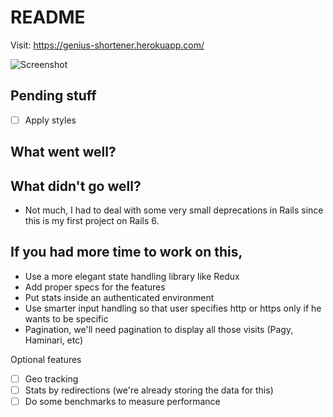 # README

Visit: https://genius-shortener.herokuapp.com/

![Screenshot](https://raw.githubusercontent.com/manuca/genius-shortener/master/screenshot_1.png)

## Pending stuff

* [ ] Apply styles

## What went well?

## What didn't go well?

* Not much, I had to deal with some very small deprecations in Rails since this
  is my first project on Rails 6.

## If you had more time to work on this,
  * Use a more elegant state handling library like Redux
  * Add proper specs for the features
  * Put stats inside an authenticated environment
  * Use smarter input handling so that user specifies http or
    https only if he wants to be specific
  * Pagination, we'll need pagination to display all those visits (Pagy,
    Haminari, etc)

Optional features

* [ ] Geo tracking
* [ ] Stats by redirections (we're already storing the data for this)
* [ ] Do some benchmarks to measure performance
